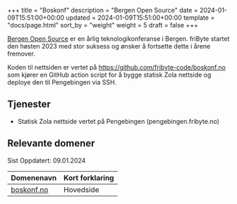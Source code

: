 +++
title = "Boskonf"
description = "Bergen Open Source"
date = 2024-01-09T15:51:00+00:00
updated = 2024-01-09T15:51:00+00:00
template = "docs/page.html"
sort_by = "weight"
weight = 5
draft = false
+++

[Bergen Open Source](https://boskonf.no) er en årlig teknologikonferanse i
Bergen. friByte startet den høsten 2023 med stor suksess og ønsker å fortsette
dette i årene fremover.

Koden til nettsiden er vertet på https://github.com/fribyte-code/boskonf.no som
kjører en GitHub action script for å bygge statisk Zola nettside og deploye den
til Pengebingen via SSH.

## Tjenester

- Statisk Zola nettside vertet på Pengebingen (pengebingen.fribyte.no)

## Relevante domener

Sist Oppdatert: 09.01.2024

| Domenenavn               | Kort forklaring |
| ------------------------ | --------------- |
| [boskonf.no](boskonf.no) | Hovedside       |
